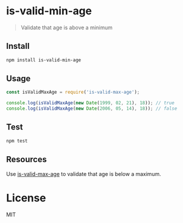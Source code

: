 # is-valid-min-age

> Validate that age is above a minimum

## Install

```bash
npm install is-valid-min-age
```

## Usage

```javascript
const isValidMaxAge = require('is-valid-max-age');

console.log(isValidMaxAge(new Date(1999, 02, 21), 18)); // true
console.log(isValidMaxAge(new Date(2006, 05, 14), 18)); // false
```

## Test

```bash
npm test
```

## Resources

Use [is-valid-max-age](https://github.com/miguelmota/is-valid-max-age) to validate that age is below a maximum.

# License

MIT
